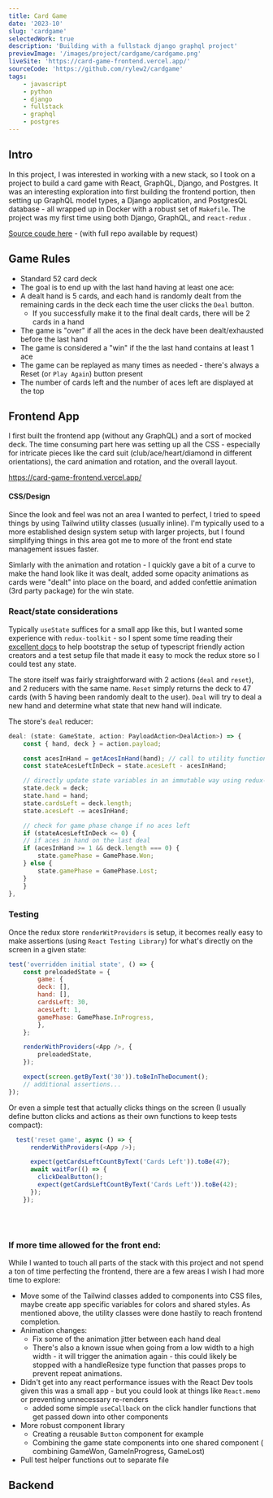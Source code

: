 ```yaml
---
title: Card Game
date: '2023-10'
slug: 'cardgame'
selectedWork: true
description: 'Building with a fullstack django graphql project'
previewImage: '/images/project/cardgame/cardgame.png'
liveSite: 'https://card-game-frontend.vercel.app/'
sourceCode: 'https://github.com/rylew2/cardgame'
tags:
    - javascript
    - python
    - django
    - fullstack
    - graphql
    - postgres
---
```


## Intro

In this project, I was interested in working with a new stack, so I took on a project to build a card game with React, GraphQL, Django, and Postgres. It was an interesting exploration into first building the frontend portion, then setting up GraphQL model types, a Django application, and PostgresQL database - all wrapped up in Docker with a robust set of `Makefile`. The project was my first time using both Django, GraphQL, and `react-redux` .

[Source coude here](https://github.com/rylew2/cardgame) - (with full repo available by request)

## Game Rules

-   Standard 52 card deck
-   The goal is to end up with the last hand having at least one ace:
-   A dealt hand is 5 cards, and each hand is randomly dealt from the remaining cards in the deck each time the user clicks the `Deal` button.
    -   If you successfully make it to the final dealt cards, there will be 2 cards in a hand
-   The game is "over" if all the aces in the deck have been dealt/exhausted before the last hand
-   The game is considered a "win" if the the last hand contains at least 1 ace
-   The game can be replayed as many times as needed - there's always a Reset (or `Play Again`) button present
-   The number of cards left and the number of aces left are displayed at the top

## Frontend App

I first built the frontend app (without any GraphQL) and a sort of mocked deck. The time consuming part here was setting up all the CSS - especially for intricate pieces like the card suit (club/ace/heart/diamond in different orientations), the card animation and rotation, and the overall layout.

https://card-game-frontend.vercel.app/

#### CSS/Design

Since the look and feel was not an area I wanted to perfect, I tried to speed things by using Tailwind utility classes (usually inline). I'm typically used to a more established design system setup with larger projects, but I found simplifying things in this area got me to more of the front end state management issues faster.

Simlarly with the animation and rotation - I quickly gave a bit of a curve to make the hand look like it was dealt, added some opacity animations as cards were "dealt" into place on the board, and added confettie animation (3rd party package) for the win state.

### React/state considerations

Typically `useState` suffices for a small app like this, but I wanted some experience with `redux-toolkit` - so I spent some time reading their [excellent docs](https://redux-toolkit.js.org/tutorials/typescript) to help bootstrap the setup of typescript friendly action creators and a test setup file that made it easy to mock the redux store so I could test any state.

The store itself was fairly straightforward with 2 actions (`deal` and `reset`), and 2 reducers with the same name. `Reset` simply returns the deck to 47 cards (with 5 having been randomly dealt to the user). `Deal` will try to deal a new hand and determine what state that new hand will indicate.

The store's `deal` reducer:

```js
deal: (state: GameState, action: PayloadAction<DealAction>) => {
    const { hand, deck } = action.payload;

    const acesInHand = getAcesInHand(hand); // call to utility function
    const stateAcesLeftInDeck = state.acesLeft - acesInHand;

    // directly update state variables in an immutable way using redux-toolkit/Immer
    state.deck = deck;
    state.hand = hand;
    state.cardsLeft = deck.length;
    state.acesLeft -= acesInHand;

    // check for game phase change if no aces left
    if (stateAcesLeftInDeck <= 0) {
    // if aces in hand on the last deal
    if (acesInHand >= 1 && deck.length === 0) {
        state.gamePhase = GamePhase.Won;
    } else {
        state.gamePhase = GamePhase.Lost;
    }
    }
},
```

### Testing

Once the redux store `renderWitProviders` is setup, it becomes really easy to make assertions (using `React Testing Library`) for what's directly on the screen in a given state:

```js
test('overridden initial state', () => {
    const preloadedState = {
        game: {
        deck: [],
        hand: [],
        cardsLeft: 30,
        acesLeft: 1,
        gamePhase: GamePhase.InProgress,
        },
    };

    renderWithProviders(<App />, {
        preloadedState,
    });

    expect(screen.getByText('30')).toBeInTheDocument();
    // additional assertions...
});
```

Or even a simple test that actually clicks things on the screen (I usually define button clicks and actions as their own functions to keep tests compact):

```js
  test('reset game', async () => {
      renderWithProviders(<App />);

      expect(getCardsLeftCountByText('Cards Left')).toBe(47);
      await waitFor(() => {
        clickDealButton();
        expect(getCardsLeftCountByText('Cards Left')).toBe(42);
      });
    });
```
<br />
<br />

### If more time allowed for the front end:

While I wanted to touch all parts of the stack with this project and not spend a ton of time perfecting the frontend, there are a few areas I wish I had more time to explore:

-   Move some of the Tailwind classes added to components into CSS files, maybe create app specific variables for colors and shared styles. As mentioned above, the utility classes were done hastily to reach frontend completion.
-   Animation changes:
    -   Fix some of the animation jitter between each hand deal
    -   There's also a known issue when going from a low width to a high width - it will trigger the animation again - this could likely be stopped with a handleResize type function that passes props to prevent repeat animations.
-   Didn't get into any react performance issues with the React Dev tools given this was a small app - but you could look at things like `React.memo` or preventing unnecessary re-renders
    -   added some simple `useCallback` on the click handler functions that get passed down into other components
-   More robust component library
    -   Creating a reusable `Button` component for example
    -   Combining the game state components into one shared component ( combining GameWon, GameInProgress, GameLost)
-   Pull test helper functions out to separate file


## Backend
